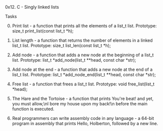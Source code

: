 0x12. C - Singly linked lists

Tasks

0. Print list - a function that prints all the elements of a list_t list.
Prototype: size_t print_list(const list_t *h);

1. List length -  a function that returns the number of elements in a linked list_t list.
Prototype: size_t list_len(const list_t *h);

2. Add node - a function that adds a new node at the beginning of a list_t list.
Prototype: list_t *add_node(list_t **head, const char *str);

3. Add node at the end - a function that adds a new node at the end of a list_t list.
Prototype: list_t *add_node_end(list_t **head, const char *str);

4. Free list - a function that frees a list_t list.
Prototype: void free_list(list_t *head);

5. The Hare and the Tortoise - a function that prints You're beat! and yet, you must allow,\nI bore my house upon my back!\n before the main function is executed.

6. Real programmers can write assembly code in any language - a 64-bit program in assembly that prints Hello, Holberton, followed by a new line.
